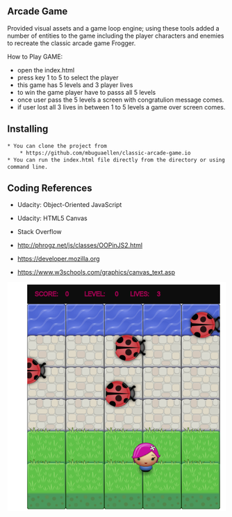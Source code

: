 

##  Arcade Game

Provided visual assets and a game loop engine; using these tools  added a number of entities to the game including the player characters and enemies to recreate the classic arcade game Frogger.

How to Play GAME:
-  open the index.html
-  press key 1 to 5 to select the player
-  this game has 5 levels and 3 player lives 
-  to win the game player have to passs all 5 levels
-  once user pass the 5 levels a screen with congratulion message comes.
-  if user lost all 3 lives in between 1 to 5 levels a game over screen comes.
## Installing
    * You can clone the project from
        * https://github.com/mbuguaellen/classic-arcade-game.io
    * You can run the index.html file directly from the directory or using command line.

Coding References
-----------------

- Udacity: Object-Oriented JavaScript 

- Udacity: HTML5 Canvas

- Stack Overflow

- http://phrogz.net/js/classes/OOPinJS2.html

- https://developer.mozilla.org

- https://www.w3schools.com/graphics/canvas_text.asp

![Preview Work](bugs.png)
